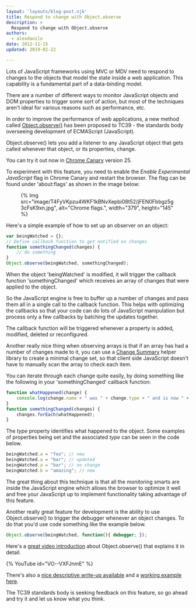 ```yaml
---
layout: 'layouts/blog-post.njk'
title: Respond to change with Object.observe
description: >
  Respond to change with Object.observe
authors:
  - alexdanilo
date: 2012-11-15
updated: 2019-02-22

---
```


Lots of JavaScript frameworks using MVC or MDV need to respond to changes to the objects that model the state inside a web application. This capability is a fundamental part of a data-binding model.

There are a number of different ways to monitor JavaScript objects and DOM properties to trigger some sort of action, but most of the techniques aren't ideal for various reasons such as performance, etc.

In order to improve the performance of web applications, a new method called [Object.observe()](https://developer.mozilla.org/docs/Web/JavaScript/Reference/Global_Objects/Object/observe) has been proposed to TC39 - the standards body overseeing development of ECMAScript (JavaScript).

Object.observe() lets you add a listener to any JavaScript object that gets called whenever that object, or its properties, change.

You can try it out now in [Chrome Canary](https://www.google.com/intl/en/chrome/canary/) version 25.

To experiment with this feature, you need to enable the *Enable Experimental JavaScript* flag in Chrome Canary and restart the browser. The flag can be found under 'about:flags' as shown in the image below:


<figure>
{% Img src="image/T4FyVKpzu4WKF1kBNvXepbi08t52/jFEN0Fbbgz5g3cFsK9xn.jpg", alt="Chrome flags.", width="379", height="145" %}
</figure>

Here's a simple example of how to set up an observer on an object:


```js
var beingWatched = {};
// Define callback function to get notified on changes
function somethingChanged(changes) {
    // do something
}
Object.observe(beingWatched, somethingChanged);
```


When the object 'beingWatched' is modified, it will trigger the callback function 'somethingChanged' which receives an array of changes that were applied to the object.

So the JavaScript engine is free to buffer up a number of changes and pass them all in a single call to the callback function. This helps with optimizing the callbacks so that your code can do lots of JavaScript manipulation but process only a few callbacks by batching the updates together.

The callback function will be triggered whenever a property is added, modified, deleted or reconfigured.

Another really nice thing when observing arrays is that if an array has had a number of changes made to it, you can use a [Change Summary](https://github.com/googlearchive/observe-js) helper library to create a minimal change set, so that client side JavaScript doesn't have to manually scan the array to check each item.

You can iterate through each change quite easily, by doing something like the following in your 'somethingChanged' callback function:


```js
function whatHappened(change) {
    console.log(change.name + " was " + change.type + " and is now " + change.object[change.name]);
}
function somethingChanged(changes) {
    changes.forEach(whatHappened);
}
```



The *type* property identifies what happened to the object. Some examples of properties being set and the associated *type* can be seen in the code below.


```js
beingWatched.a = "foo"; // new
beingWatched.a = "bar"; // updated
beingWatched.a = "bar"; // no change
beingWatched.b = "amazing"; // new
```


The great thing about this technique is that all the monitoring smarts are inside the JavaScript engine which allows the browser to optimize it well and free your JavaScript up to implement functionality taking advantage of this feature.

Another really great feature for development is the ability to use Object.observe() to trigger the debugger whenever an object changes. To do that you'd use code something like the example below.


```js
Object.observe(beingWatched, function(){ debugger; });
```


Here's a [great video introduction](https://www.youtube.com/watch?feature=player_embedded&v=VO--VXFJnmE) about Object.observe() that explains it in detail.

{% YouTube id="VO--VXFJnmE" %}


There's also a [nice descriptive write-up available](https://bocoup.com/blog/JavaScript-object-observe) and a [working example here](https://simpl.info/observe/).

The TC39 standards body is seeking feedback on this feature, so go ahead and try it and let us know what you think.



